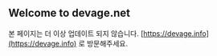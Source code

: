 ## Welcome to devage.net

본 페이지는 더 이상 업데이트 되지 않습니다. [https://devage.info](https://devage.info) 로 방문해주세요.
